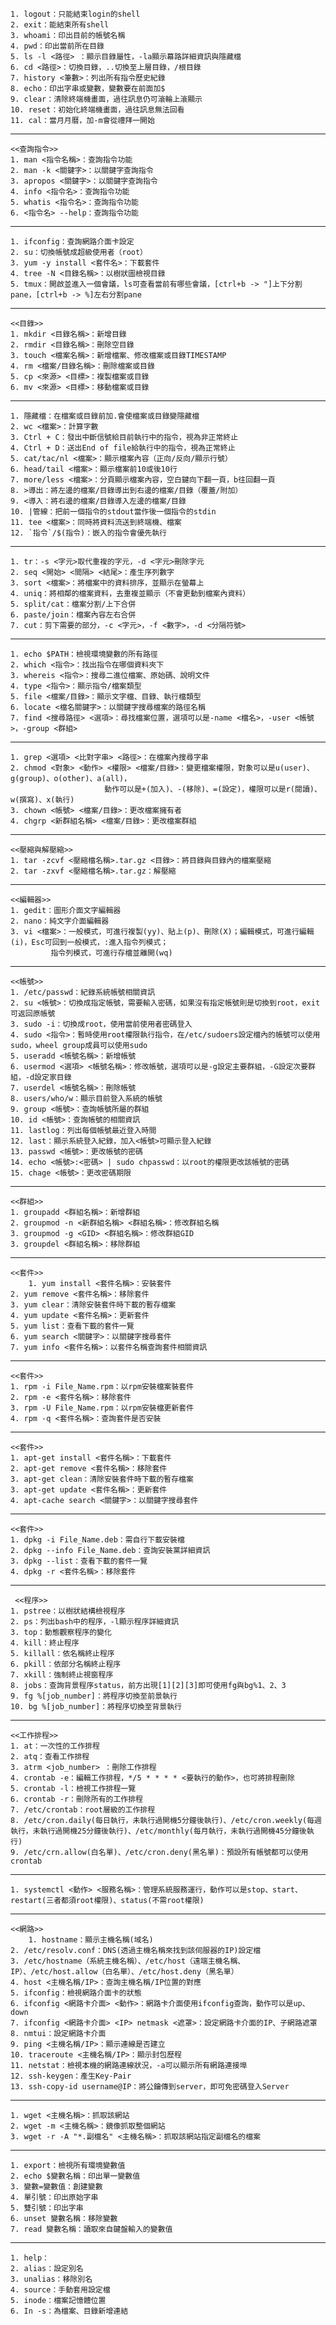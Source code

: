   
	1. logout：只能結束login的shell
	2. exit：能結束所有shell
	3. whoami：印出目前的帳號名稱
	4. pwd：印出當前所在目錄
	5. ls -l <路徑> ：顯示目錄屬性，-la顯示幕路詳細資訊與隱藏檔
	6. cd <路徑>：切換目錄，..切換至上層目錄，/根目錄
	7. history <筆數>：列出所有指令歷史紀錄
	8. echo：印出字串或變數，變數要在前面加$
	9. clear：清除終端機畫面，過往訊息仍可滾輪上滾顯示
	10. reset：初始化終端機畫面，過往訊息無法回看
	11. cal：當月月曆，加-m會從禮拜一開始
	
---

    <<查詢指令>>
	1. man <指令名稱>：查詢指令功能
	2. man -k <關鍵字>：以關鍵字查詢指令
	3. apropos <關鍵字>：以關鍵字查詢指令
	4. info <指令名>：查詢指令功能
	5. whatis <指令名>：查詢指令功能
	6. <指令名> --help：查詢指令功能

---

	1. ifconfig：查詢網路介面卡設定
	2. su：切換帳號成超級使用者（root）
	3. yum -y install <套件名>：下載套件
	4. tree -N <目錄名稱>：以樹狀圖檢視目錄
	5. tmux：開啟並進入一個會議，ls可查看當前有哪些會議，[ctrl+b -> "]上下分割pane，[ctrl+b -> %]左右分割pane

---

    <<目錄>>
	1. mkdir <目錄名稱>：新增目錄
	2. rmdir <目錄名稱>：刪除空目錄
	3. touch <檔案名稱>：新增檔案、修改檔案或目錄TIMESTAMP
	4. rm <檔案/目錄名稱>：刪除檔案或目錄
	5. cp <來源> <目標>：複製檔案或目錄
	6. mv <來源> <目標>：移動檔案或目錄

---

    1. 隱藏檔：在檔案或目錄前加.會使檔案或目錄變隱藏檔
	2. wc <檔案>：計算字數
	3. Ctrl + C：發出中斷信號給目前執行中的指令，視為非正常終止
	4. Ctrl + D：送出End of file給執行中的指令，視為正常終止
	5. cat/tac/nl <檔案>：顯示檔案內容（正向/反向/顯示行號）
	6. head/tail <檔案>：顯示檔案前10或後10行
	7. more/less <檔案>：分頁顯示檔案內容，空白鍵向下翻一頁，b往回翻一頁
	8. >導出：將左邊的檔案/目錄導出到右邊的檔案/目錄（覆蓋/附加）
	9. <導入：將右邊的檔案/目錄導入左邊的檔案/目錄
	10. |管線：把前一個指令的stdout當作後一個指令的stdin
	11. tee <檔案>：同時將資料流送到終端機、檔案
	12. `指令`/$(指令)：嵌入的指令會優先執行

---

	1. tr：-s <字元>取代重複的字元，-d <字元>刪除字元
	2. seq <開始> <間隔> <結尾>：產生序列數字
	3. sort <檔案>：將檔案中的資料排序，並顯示在螢幕上
	4. uniq：將相鄰的檔案資料，去重複並顯示（不會更動到檔案內資料）
	5. split/cat：檔案分割/上下合併
	6. paste/join：檔案內容左右合併
	7. cut：剪下需要的部分，-c <字元>，-f <數字>，-d <分隔符號>

---

	1. echo $PATH：檢視環境變數的所有路徑
	2. which <指令>：找出指令在哪個資料夾下
	3. whereis <指令>：搜尋二進位檔案、原始碼、說明文件
	4. type <指令>：顯示指令/檔案類型
	5. file <檔案/目錄>：顯示文字檔、目錄、執行檔類型
	6. locate <檔名關鍵字>：以關鍵字搜尋檔案的路徑名稱
	7. find <搜尋路徑> <選項>：尋找檔案位置，選項可以是-name <檔名>，-user <帳號>，-group <群組>

---

	1. grep <選項> <比對字串> <路徑>：在檔案內搜尋字串
	2. chmod <對象> <動作> <權限> <檔案/目錄>：變更檔案權限，對象可以是u(user)、g(group)、o(other)、a(all)，
						 動作可以是+(加入)、-(移除)、=(設定)，權限可以是r(閱讀)、w(撰寫)、x(執行)
	3. chown <帳號> <檔案/目錄>：更改檔案擁有者
	4. chgrp <新群組名稱> <檔案/目錄>：更改檔案群組

---

    <<壓縮與解壓縮>>
	1. tar -zcvf <壓縮檔名稱>.tar.gz <目錄>：將目錄與目錄內的檔案壓縮
	2. tar -zxvf <壓縮檔名稱>.tar.gz：解壓縮

---

    <<編輯器>>
 	1. gedit：圖形介面文字編輯器
 	2. nano：純文字介面編輯器
 	3. vi <檔案>：一般模式，可進行複製(yy)、貼上(p)、刪除(X)；編輯模式，可進行編輯(i)，Esc可回到一般模式，:進入指令列模式；
		     指令列模式，可進行存檔並離開(wq)
	
---

    <<帳號>>
	1. /etc/passwd：紀錄系統帳號相關資訊
	2. su <帳號>：切換成指定帳號，需要輸入密碼，如果沒有指定帳號則是切換到root，exit可返回原帳號
	3. sudo -i：切換成root，使用當前使用者密碼登入
	4. sudo <指令>：暫時使用root權限執行指令，在/etc/sudoers設定檔內的帳號可以使用sudo，wheel group成員可以使用sudo
	5. useradd <帳號名稱>：新增帳號
	6. usermod <選項> <帳號名稱>：修改帳號，選項可以是-g設定主要群組，-G設定次要群組，-d設定家目錄
	7. userdel <帳號名稱>：刪除帳號
	8. users/who/w：顯示目前登入系統的帳號
	9. group <帳號>：查詢帳號所屬的群組
	10. id <帳號>：查詢帳號的相關資訊
	11. lastlog：列出每個帳號最近登入時間
	12. last：顯示系統登入紀錄，加入<帳號>可顯示登入紀錄
	13. passwd <帳號>：更改帳號的密碼
	14. echo <帳號>:<密碼> | sudo chpasswd：以root的權限更改該帳號的密碼
	15. chage <帳號>：更改密碼期限
	

---

    <<群組>>
	1. groupadd <群組名稱>：新增群組
	2. groupmod -n <新群組名稱> <群組名稱>：修改群組名稱
	3. groupmod -g <GID> <群組名稱>：修改群組GID
	3. groupdel <群組名稱>：移除群組

---

	<<套件>>
        1. yum install <套件名稱>：安裝套件
	2. yum remove <套件名稱>：移除套件
	3. yum clear：清除安裝套件時下載的暫存檔案
	4. yum update <套件名稱>：更新套件
	5. yum list：查看下載的套件一覽
	6. yum search <關鍵字>：以關鍵字搜尋套件
	7. yum info <套件名稱>：以套件名稱查詢套件相關資訊

---

    <<套件>>
    1. rpm -i File_Name.rpm：以rpm安裝檔案裝套件
	2. rpm -e <套件名稱>：移除套件
	3. rpm -U File_Name.rpm：以rpm安裝檔更新套件
	4. rpm -q <套件名稱>：查詢套件是否安裝
	
---

    <<套件>>
    1. apt-get install <套件名稱>：下載套件
	2. apt-get remove <套件名稱>：移除套件
	3. apt-get clean：清除安裝套件時下載的暫存檔案
	3. apt-get update <套件名稱>：更新套件
	4. apt-cache search <關鍵字>：以關鍵字搜尋套件
	
---

	<<套件>>
	1. dpkg -i File_Name.deb：需自行下載安裝檔
	2. dpkg --info File_Name.deb：查詢安裝黨詳細資訊
	3. dpkg --list：查看下載的套件一覽
	4. dpkg -r <套件名稱>：移除套件
	
---

     <<程序>>
	1. pstree：以樹狀結構檢視程序
	2. ps：列出bash中的程序，-l顯示程序詳細資訊
	3. top：動態觀察程序的變化
	4. kill：終止程序
	5. killall：依名稱終止程序
	6. pkill：依部分名稱終止程序
	7. xkill：強制終止視窗程序
	8. jobs：查詢背景程序status，前方出現[1][2][3]即可使用fg與bg%1、2、3
	9. fg %[job_number]：將程序切換至前景執行
	10. bg %[job_number]：將程序切換至背景執行

---

    <<工作排程>>
	1. at：一次性的工作排程
	2. atq：查看工作排程
	3. atrm <job_number> ：刪除工作排程
	4. crontab -e：編輯工作排程，*/5 * * * * <要執行的動作>，也可將排程刪除
	5. crontab -l：檢視工作排程一覽
	6. crontab -r：刪除所有的工作排程
	7. /etc/crontab：root層級的工作排程
	8. /etc/cron.daily(每日執行，未執行過開機5分鐘後執行)、/etc/cron.weekly(每週執行，未執行過開機25分鐘後執行)、/etc/monthly(每月執行，未執行過開機45分鐘後執行)
	9. /etc/crn.allow(白名單)、/etc/cron.deny(黑名單)：預設所有帳號都可以使用crontab
	
---

	1. systemctl <動作> <服務名稱>：管理系統服務運行，動作可以是stop、start、restart(三者都須root權限)、status(不需root權限)

---

    <<網路>>
        1. hostname：顯示主機名稱(域名)
	2. /etc/resolv.conf：DNS(透過主機名稱來找到該伺服器的IP)設定檔
	3. /etc/hostname（系統主機名稱）、/etc/host（遠端主機名稱、IP）、/etc/host.allow（白名單）、/etc/host.deny（黑名單）
	4. host <主機名稱/IP>：查詢主機名稱/IP位置的對應
	5. ifconfig：檢視網路介面卡的狀態
	6. ifconfig <網路卡介面> <動作>：網路卡介面使用ifconfig查詢，動作可以是up、down
	7. ifconfig <網路卡介面> <IP> netmask <遮罩>：設定網路卡介面的IP、子網路遮罩
	8. nmtui：設定網路卡介面
	9. ping <主機名稱/IP>：顯示連線是否建立
	10. traceroute <主機名稱/IP>：顯示封包歷程
	11. netstat：檢視本機的網路連線狀況，-a可以顯示所有網路連接埠
	12. ssh-keygen：產生Key-Pair
	13. ssh-copy-id username@IP：將公鑰傳到server，即可免密碼登入Server

---

	1. wget <主機名稱>：抓取該網站
	2. wget -m <主機名稱>：鏡像抓取整個網站
	3. wget -r -A "*.副檔名" <主機名稱>：抓取該網站指定副檔名的檔案

---

	1. export：檢視所有環境變數值
	2. echo $變數名稱：印出單一變數值
	3. 變數=變數值：創建變數
	4. 單引號：印出原始字串
	5. 雙引號：印出字串
	6. unset 變數名稱：移除變數
	7. read 變數名稱：讀取來自鍵盤輸入的變數值

---

	1. help：
	2. alias：設定別名
	3. unalias：移除別名
	4. source：手動套用設定檔
	5. inode：檔案記憶體位置
	6. In -s：為檔案、目錄新增連結

